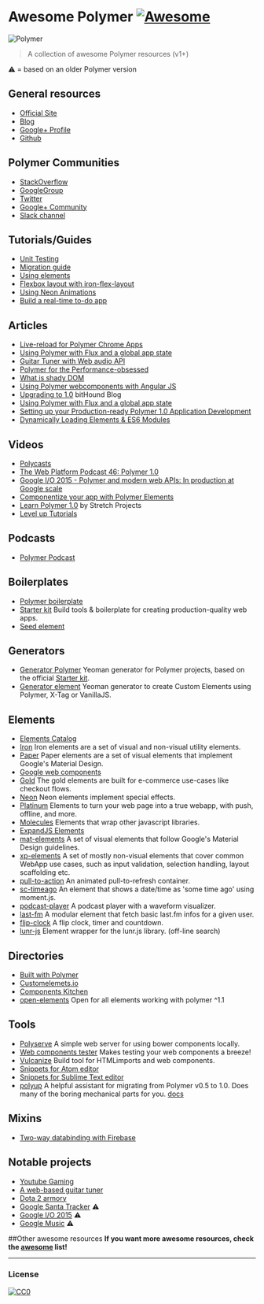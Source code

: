 # Awesome Polymer [![Awesome](https://cdn.rawgit.com/sindresorhus/awesome/d7305f38d29fed78fa85652e3a63e154dd8e8829/media/badge.svg)](https://github.com/sindresorhus/awesome)

![Polymer](https://www.dartlang.org/polymer/images/polymer-logo.svg)

> A collection of awesome Polymer resources (v1+)

:warning: = based on an older Polymer version 

## General resources
* [Official Site](https://www.polymer-project.org)
* [Blog](https://blog.polymer-project.org/)
* [Google+ Profile](https://plus.google.com/+PolymerProject/)
* [Github](https://github.com/polymer)

## Polymer Communities
* [StackOverflow](http://stackoverflow.com/questions/tagged/polymer)
* [GoogleGroup](https://groups.google.com/forum/#!forum/polymer-dev)
* [Twitter](https://twitter.com/polymer)
* [Google+ Community](https://plus.google.com/u/1/communities/115626364525706131031)
* [Slack channel](http://polymer-slack.herokuapp.com/)

## Tutorials/Guides
* [Unit Testing](https://medium.com/@granze/polymer-unit-testing-d6a69910dc31)
* [Migration guide](https://www.polymer-project.org/1.0/docs/migration.html)
* [Using elements](https://elements.polymer-project.org/guides/using-elements)
* [Flexbox layout with iron-flex-layout](https://elements.polymer-project.org/guides/flex-layout)
* [Using Neon Animations](https://elements.polymer-project.org/guides/using-neon-animations)
* [Build a real-time to-do app](https://scotch.io/tutorials/build-a-real-time-polymer-to-do-app)

## Articles
* [Live-reload for Polymer Chrome Apps](http://codingwithgerwin.blogspot.it/2015/07/live-reload-for-polymer-chrome-apps.html)
* [Using Polymer with Flux and a global app state](http://paulusschoutsen.nl/blog/2015/07/using-polymer-with-flux-and-a-global-app-state/)
* [Guitar Tuner with Web audio API](https://aerotwist.com/blog/guitar-tuner/)
* [Polymer for the Performance-obsessed](https://aerotwist.com/blog/polymer-for-the-performance-obsessed/)
* [What is shady DOM](https://www.polymer-project.org/1.0/articles/shadydom.html)
* [Using Polymer webcomponents with Angular JS](http://jcrowther.io/2015/05/26/using-polymer-webcomponents-with-angular-js/)
* [Upgrading to 1.0](https://www.bithound.io/blog/post/upgrading-to-polymer-10) bitHound Blog
* [Using Polymer with Flux and a global app state](http://paulusschoutsen.nl/blog/2015/07/using-polymer-with-flux-and-a-global-app-state/)
* [Setting up your Production-ready Polymer 1.0 Application Development](http://blogs.walkingtree.in/2015/06/29/setting-up-your-production-ready-polymer-1-0-application-development/)
* [Dynamically Loading Elements & ES6 Modules](http://addyosmani.github.io/webcomponent-samples/polymer/modules/)

## Videos
* [Polycasts](https://www.youtube.com/playlist?list=PLOU2XLYxmsII5c3Mgw6fNYCzaWrsM3sMN)
* [The Web Platform Podcast 46: Polymer 1.0](https://www.youtube.com/watch?v=d9tNO3n0RlM)
* [Google I/O 2015 - Polymer and modern web APIs: In production at Google scale](https://www.youtube.com/watch?v=fD2As5RmM8Q)
* [Componentize your app with Polymer Elements](https://youtu.be/7WgEuNZCCHk)
* [Learn Polymer 1.0](https://www.youtube.com/playlist?list=PLPaj_o9gjMYll0sSb47TrzQCjIo5iqQZm) by Stretch Projects
* [Level up Tutorials](https://www.youtube.com/playlist?list=PLLnpHn493BHGhoGAb2PRKzv4Zw3QoatK-)

## Podcasts
* [Polymer Podcast](http://www.polymerpodcast.com/)

## Boilerplates
* [Polymer boilerplate](https://github.com/webcomponents/polymer-boilerplate)
* [Starter kit](https://developers.google.com/web/tools/polymer-starter-kit/) Build tools & boilerplate for creating production-quality web apps.
* [Seed element](https://github.com/polymerlabs/seed-element)

## Generators
* [Generator Polymer](https://github.com/yeoman/generator-polymer) Yeoman generator for Polymer projects, based on the official [Starter kit](https://developers.google.com/web/tools/polymer-starter-kit/).
* [Generator element](https://www.npmjs.com/package/generator-element) Yeoman generator to create Custom Elements using Polymer, X-Tag or VanillaJS.

## Elements
* [Elements Catalog](https://elements.polymer-project.org/) 
 * [Iron](https://elements.polymer-project.org/browse?package=iron-elements) Iron elements are a set of visual and non-visual utility elements.
 * [Paper](https://elements.polymer-project.org/browse?package=paper-elements) Paper elements are a set of visual elements that implement Google's Material Design.
 * [Google web components](https://elements.polymer-project.org/browse?package=google-web-components) 
 * [Gold](https://elements.polymer-project.org/browse?package=gold-elements) The gold elements are built for e-commerce use-cases like checkout flows.
 * [Neon](https://elements.polymer-project.org/browse?package=neon-elements) Neon elements implement special effects.
 * [Platinum](https://elements.polymer-project.org/browse?package=platinum-elements) Elements to turn your web page into a true webapp, with push, offline, and more.
 * [Molecules](https://elements.polymer-project.org/browse?package=molecules) Elements that wrap other javascript libraries.
* [ExpandJS Elements](http://expandjs.com/elements/)
 * [mat-elements](http://expandjs.com/elements/mat-label) A set of visual elements that follow Google's Material Design guidelines.
 * [xp-elements](http://expandjs.com/elements/xp-label) A set of mostly non-visual elements that cover common WebApp use cases, such as input validation, selection handling, layout scaffolding etc.
* [pull-to-action](https://github.com/Link2Twenty/pull-to-action) An animated pull-to-refresh container.
* [sc-timeago](https://github.com/safetychanger/sc-timeago) An element that shows a date/time as 'some time ago' using moment.js.
* [podcast-player](https://github.com/prateekjadhwani/podcast-player) A podcast player with a waveform visualizer.
* [last-fm](https://github.com/Granze/last-fm) A modular element that fetch basic last.fm infos for a given user.
* [flip-clock](https://github.com/Granze/flip-clock) A flip clock, timer and countdown.
* [lunr-js](https://github.com/marcus7777/lunr-js) Element wrapper for the lunr.js library. (off-line search)

## Directories
* [Built with Polymer](http://builtwithpolymer.org/)
* [Customelemets.io](http://customelements.io/)
* [Components Kitchen](http://component.kitchen/)
* [open-elements](http://open-elements.org) Open for all elements working with polymer ^1.1

## Tools
* [Polyserve](https://github.com/polymerlabs/polyserve) A simple web server for using bower components locally.
* [Web components tester](https://github.com/Polymer/web-component-tester) Makes testing your web components a breeze!
* [Vulcanize](https://github.com/Polymer/vulcanize) Build tool for HTMLimports and web components.
* [Snippets for Atom editor](https://atom.io/packages/polymer-snippets)
* [Snippets for Sublime Text editor](https://packagecontrol.io/packages/Polymer%20%26%20Web%20Component%20Snippets)
* [polyup](https://github.com/PolymerLabs/polyup) A helpful assistant for migrating from Polymer v0.5 to 1.0. Does many of the boring mechanical parts for you. [docs](http://polymerlabs.github.io/polyup/)

## Mixins
* [Two-way databinding with Firebase](https://github.com/divshot/polymerfire)

## Notable projects 
* [Youtube Gaming](https://gaming.youtube.com/)
* [A web-based guitar tuner](https://github.com/GoogleChrome/guitar-tuner)
* [Dota 2 armory](http://d2armory.com/) 
* [Google Santa Tracker](https://github.com/google/santa-tracker-web) :warning:
* [Google I/O 2015](https://events.google.com/io2015/) :warning:
* [Google Music](https://play.google.com/) :warning:


##Other awesome resources
**If you want more awesome resources, check the [awesome](https://github.com/sindresorhus/awesome) list!**

---

### License

[![CC0](http://i.creativecommons.org/p/zero/1.0/88x31.png)](http://creativecommons.org/publicdomain/zero/1.0/)

